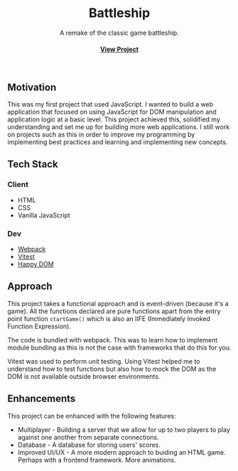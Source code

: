 <div align="center">

  <h1>Battleship</h1>
  
  <p>
    A remake of the classic game battleship.
  </p>


<h4>
    <a href="https://github.com/Louis3797/awesome-readme-template/">View Project</a>
</div>

<br />

<!-- About the Project -->

## Motivation

This was my first project that used JavaScript. I wanted to build a web application that focused on using JavaScript for DOM manipulation and application logic at a basic level. This project achieved this, solidified my understanding and set me up for building more web applications. I still work on projects such as this in order to improve my programming by implementing best practices and learning and implementing new concepts.

<!-- TechStack -->

## Tech Stack

### Client

- HTML
- CSS
- Vanilla JavaScript

### Dev

- [Webpack](https://webpack.js.org/)
- [Vitest](https://vitest.dev)
- [Happy DOM](https://github.com/capricorn86/happy-dom)

## Approach

This project takes a functional approach and is event-driven (because it's a game). All the functions declared are pure functions apart from the entry point function `startGame()` which is also an IIFE (Immediately Invoked Function Expression).

The code is bundled with webpack. This was to learn how to implement module bundling as this is not the case with frameworks that do this for you.

Vitest was used to perform unit testing. Using Vitest helped me to understand how to test functions but also how to mock the DOM as the DOM is not available outside browser environments.

## Enhancements

This project can be enhanced with the following features:

- Multiplayer - Building a server that we allow for up to two players to play against one another from separate connections.
- Database - A database for storing users' scores.
- Improved UI/UX - A more modern approach to buiding an HTML game. Perhaps with a frontend framework. More animations.

